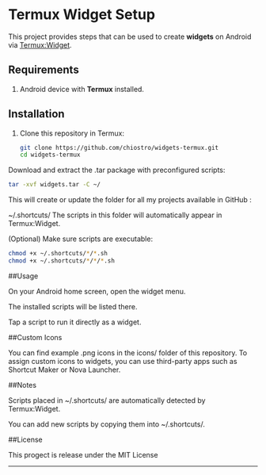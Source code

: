 # Termux Widget Setup

This project provides steps that can be used to create **widgets** on Android via [Termux:Widget](https://wiki.termux.com/wiki/Termux:Widget).

## Requirements
1. Android device with **Termux** installed.   

## Installation

1. Clone this repository in Termux:
   ```bash
   git clone https://github.com/chiostro/widgets-termux.git
   cd widgets-termux
Download and extract the .tar package with preconfigured scripts:

```bash
tar -xvf widgets.tar -C ~/
```
This will create or update the folder for all my projects available in GitHub :

~/.shortcuts/
The scripts in this folder will automatically appear in Termux:Widget.

(Optional) Make sure scripts are executable:

```bash
chmod +x ~/.shortcuts/*/*.sh 
chmod +x ~/.shortcuts/*/*/*.sh
```
##Usage

On your Android home screen, open the widget menu.

The installed scripts will be listed there.

Tap a script to run it directly as a widget.

##Custom Icons

You can find example .png icons in the icons/ folder of this repository.
To assign custom icons to widgets, you can use third-party apps such as Shortcut Maker or Nova Launcher.

##Notes

Scripts placed in ~/.shortcuts/ are automatically detected by Termux:Widget.

You can add new scripts by copying them into ~/.shortcuts/.

##License

This progect is release under the MIT License

---

